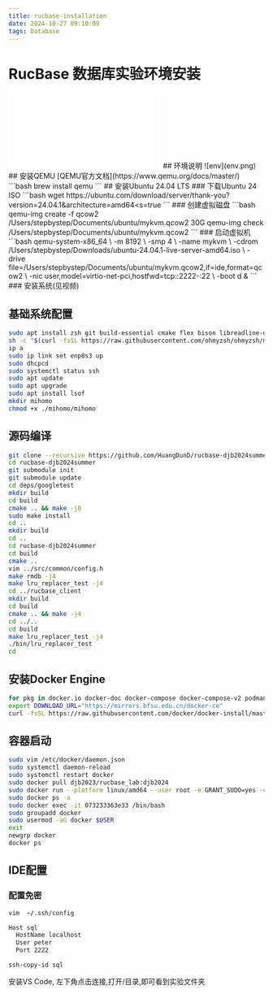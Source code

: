 ```yaml
---
title: rucbase-installation
date: 2024-10-27 09:10:09
tags: Database
---
```


# RucBase 数据库实验环境安装
<iframe src="//player.bilibili.com/player.html?isOutside=true&aid=113375174459879&bvid=BV1Jz14YcETQ&cid=26479496308&p=1" scrolling="no" border="0" frameborder="no" framespacing="0" allowfullscreen="true"></iframe>
## 环境说明
![env](env.png)
## 安装QEMU
[QEMU官方文档](https://www.qemu.org/docs/master/)
```bash
brew install qemu
```
## 安装Ubuntu 24.04 LTS
### 下载Ubuntu 24 ISO
```bash
wget https://ubuntu.com/download/server/thank-you?version=24.04.1&architecture=amd64&lts=true
```
### 创建虚拟磁盘
```bash
qemu-img create -f qcow2 /Users/stepbystep/Documents/ubuntu/mykvm.qcow2 30G
qemu-img check /Users/stepbystep/Documents/ubuntu/mykvm.qcow2
```
### 启动虚拟机
```bash
qemu-system-x86_64 \
-m 8192 \
-smp 4 \
-name mykvm \
-cdrom /Users/stepbystep/Downloads/ubuntu-24.04.1-live-server-amd64.iso \
-drive file=/Users/stepbystep/Documents/ubuntu/mykvm.qcow2,if=ide,format=qcow2 \
-nic user,model=virtio-net-pci,hostfwd=tcp::2222-:22 \
-boot d &
```
### 安装系统(见视频)

## 基础系统配置
```bash
sudo apt install zsh git build-essential cmake flex bison libreadline-dev vim inetutils-ping psmisc
sh -c "$(curl -fsSL https://raw.githubusercontent.com/ohmyzsh/ohmyzsh/master/tools/install.sh)"
ip a
sudo ip link set enp0s3 up
sudo dhcpcd
sudo systemctl status ssh
sudo apt update
sudo apt upgrade
sudo apt install lsof
mkdir mihomo
chmod +x ./mihomo/mihomo
```
## 源码编译
```bash
git clone --recursive https://github.com/HuangDunD/rucbase-djb2024summer.git
cd rucbase-djb2024summer
git submodule init
git submodule update
cd deps/googletest
mkdir build
cd build
cmake .. && make -j8
sudo make install
cd ..
mkdir build
cd ..
cd rucbase-djb2024summer
cd build
cmake ..
vim ../src/common/config.h
make rmdb -j4
make lru_replacer_test -j4
cd ../rucbase_client
mkdir build
cd build
cmake .. && make -j4
cd ../..
cd build
make lru_replacer_test -j4
./bin/lru_replacer_test
cd
```
## 安装Docker Engine
```bash
for pkg in docker.io docker-doc docker-compose docker-compose-v2 podman-docker containerd runc; do sudo apt-get remove $pkg; done
export DOWNLOAD_URL="https://mirrors.bfsu.edu.cn/docker-ce"
curl -fsSL https://raw.githubusercontent.com/docker/docker-install/master/install.sh | sh
```
## 容器启动
```bash
sudo vim /etc/docker/daemon.json
sudo systemctl daemon-reload
sudo systemctl restart docker
sudo docker pull djb2023/rucbase_lab:djb2024
sudo docker run --platform linux/amd64 --user root -e GRANT_SUDO=yes -e PATH=/usr/local/cmake/cmake-3.17/bin/:/usr/local/sbin:/usr/local/bin:/usr/sbin:/usr/bin:/sbin:/bin -dit djb2023/rucbase_lab:djb2024 /bin/bash
sudo docker ps -a
sudo docker exec -it 073233363e33 /bin/bash
sudo groupadd docker
sudo usermod -aG docker $USER
exit
newgrp docker
docker ps
```
## IDE配置
### 配置免密
```bash
vim  ~/.ssh/config

Host sql
  HostName localhost
  User peter
  Port 2222

ssh-copy-id sql
```
安装VS Code, 左下角点击连接,打开/目录,即可看到实验文件夹